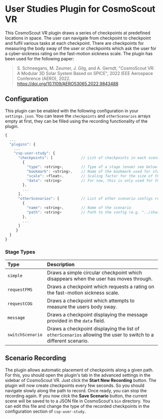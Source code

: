 <!-- 
SPDX-FileCopyrightText: German Aerospace Center (DLR) <cosmoscout@dlr.de>
SPDX-License-Identifier: CC-BY-4.0
 -->

# User Studies Plugin for CosmoScout VR

This CosmoScout VR plugin draws a series of checkpoints at predefined locations in space.
The user can navigate from checkpoint to checkpoint and fulfil various tasks at each checkpoint.
There are checkpoints for measuring the body sway of the user or checkpoints which ask the user for a cyber-sickness rating on the fast-motion sickness scale.
The plugin has been used for the following paper:

> S. Schneegans, M. Zeumer, J. Gilg, and A. Gerndt, "CosmoScout VR: A Modular 3D Solar System Based on SPICE", 2022 IEEE Aerospace Conference (AERO), 2022. https://doi.org/10.1109/AERO53065.2022.9843488

## Configuration

This plugin can be enabled with the following configuration in your `settings.json`.
You can leave the `checkpoints` and `otherScenarios` arrays empty at first, they can be filled using the recording functionality of the plugin.

```js
{
  ...
  "plugins": {
    ...
    "csp-user-study": {
      "checkpoints": [             // List of checkpoints in each scenario
        {
          "type": <string>,        // Type of a stage (enum) see below for stage types
          "bookmark": <string>,    // Name of the bookmark used for stage position
          "scale": <float>,        // Scaling factor for the size of the web view
          "data": <string>         // For now, this is only used for the message of eMessage checkpoints
        },
        ...
      ],
      "otherScenarios": [          // List of other scenario configs related to the current scenario
        {
          "name": <string>,        // Name of the scenario
          "path": <string>         // Path to the config (e.g. "../share/scenes/scenario_name.json")
        },
        ...
      ]
     }
  }
}
```

### Stage Types

| Type             | Description |
|:-----------------|:------------|
| `simple`         | Draws a simple circular checkpoint which disappears when the user has moves through. |
| `requestFMS`     | Draws a checkpoint which requests a rating on the fast-motion sickness scale. |
| `requestCOG`     | Draws a checkpoint which attempts to measure the users body sway. |
| `message`        | Draws a checkpoint displaying the message provided in the `data` field. |
| `switchScenario` | Draws a checkpoint displaying the list of `otherScenarios` allowing the user to switch to a different scenario. |

## Scenario Recording

The plugin allows automatic placement of checkpoints along a given path.
For this, you should open the plugin's tab in the advanced settings in the sidebar of CosmoScout VR.
Just click the **Start New Recording** button.
The plugin will now create checkpoints every few seconds.
So you should navigate slowly along the path to record.
Once ready, you can stop the recording again.
If you now click the **Save Scenario** button, the current scene will be saved to to a JSON file in CosmoScout's `bin` directory.
You can edit this file and change the type of the recorded checkpoints in the configuration section of `csp-user-study`.